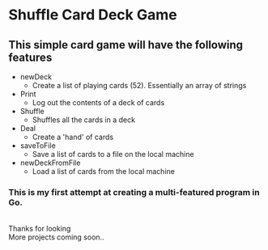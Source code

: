 # Shuffle Card Deck Game

## This simple card game will have the following features

- newDeck
  - Create a list of playing cards (52). Essentially an array of strings
- Print
  - Log out the contents of a deck of cards
- Shuffle
  - Shuffles all the cards in a deck
- Deal
  - Create a 'hand' of cards
- saveToFile
  - Save a list of cards to a file on the local machine
- newDeckFromFile
  - Load a list of cards from the local machine

### This is my first attempt at creating a multi-featured program in **Go**.

<br />
Thanks for looking

<br />
More projects coming soon..
